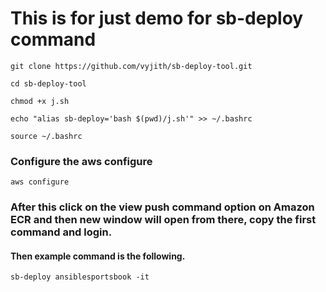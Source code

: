 # This is for just demo for sb-deploy command

```
git clone https://github.com/vyjith/sb-deploy-tool.git
```
```
cd sb-deploy-tool
```
```
chmod +x j.sh
```
```
echo "alias sb-deploy='bash $(pwd)/j.sh'" >> ~/.bashrc
```
```
source ~/.bashrc
```
### Configure the aws configure
```
aws configure
```
### After this click on the view push command option on Amazon ECR and then new window will open from there, copy the first command and login.

#### Then example command is the following.

```
sb-deploy ansiblesportsbook -it
```
